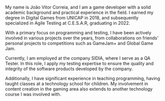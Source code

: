 My name is João Vitor Correia, and I am a game developer with a solid academic background and practical experience in the field. I earned my degree in Digital Games from UNICAP in 2018, and subsequently specialized in Agile Testing at C.E.S.A.R, graduating in 2022.

With a primary focus on programming and testing, I have been actively involved in various projects over the years, from collaborations on friends' personal projects to competitions such as GameJam+ and Global Game Jam.

Currently, I am employed at the company SIDIA, where I serve as a QA Tester. In this role, I apply my testing expertise to ensure the quality and integrity of the software products developed by the company.

Additionally, I have significant experience in teaching programming, having taught classes at a technology school for children. My involvement in content creation in the gaming area also extends to another technology course I was involved with.


